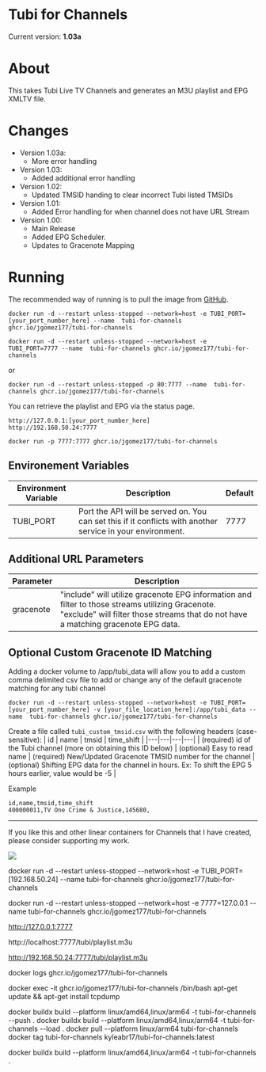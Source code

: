 # Tubi for Channels

Current version: **1.03a**

# About
This takes Tubi Live TV Channels and generates an M3U playlist and EPG XMLTV file.

# Changes
 - Version 1.03a: 
    - More error handling
 - Version 1.03: 
    - Added additional error handling
 - Version 1.02: 
    - Updated TMSID handing to clear incorrect Tubi listed TMSIDs
 - Version 1.01: 
    - Added Error handling for when channel does not have URL Stream
 - Version 1.00: 
    - Main Release
    - Added EPG Scheduler.
    - Updates to Gracenote Mapping


# Running
The recommended way of running is to pull the image from [GitHub](https://github.com/jgomez177/tubi-for-channels/pkgs/container/tubi-for-channels).

    docker run -d --restart unless-stopped --network=host -e TUBI_PORT=[your_port_number_here] --name  tubi-for-channels ghcr.io/jgomez177/tubi-for-channels

    docker run -d --restart unless-stopped --network=host -e TUBI_PORT=7777 --name  tubi-for-channels ghcr.io/jgomez177/tubi-for-channels

or

    docker run -d --restart unless-stopped -p 80:7777 --name  tubi-for-channels ghcr.io/jgomez177/tubi-for-channels

You can retrieve the playlist and EPG via the status page.

    http://127.0.0.1:[your_port_number_here]
    http://192.168.50.24:7777

    docker run -p 7777:7777 ghcr.io/jgomez177/tubi-for-channels

    

## Environement Variables
| Environment Variable | Description | Default |
|---|---|---|
| TUBI_PORT | Port the API will be served on. You can set this if it conflicts with another service in your environment. | 7777 |

## Additional URL Parameters
| Parameter | Description |
|---|---|
| gracenote | "include" will utilize gracenote EPG information and filter to those streams utilizing Gracenote. "exclude" will filter those streams that do not have a matching gracenote EPG data. |

## Optional Custom Gracenote ID Matching

Adding a docker volume to /app/tubi_data will allow you to add a custom comma delimited csv file to add or change any of the default gracenote matching for any tubi channel

    docker run -d --restart unless-stopped --network=host -e TUBI_PORT=[your_port_number_here] -v [your_file_location_here]:/app/tubi_data --name  tubi-for-channels ghcr.io/jgomez177/tubi-for-channels

Create a file called `tubi_custom_tmsid.csv` with the following headers (case-sensitive):
| id |  name | tmsid | time_shift | 
|---|---|---|---|
| (required) id of the Tubi channel (more on obtaining this ID below) | (optional) Easy to read name | (required) New/Updated Gracenote TMSID number for the channel | (optional) Shifting EPG data for the channel in hours. Ex: To shift the EPG 5 hours earlier, value would be -5 | 

Example

    id,name,tmsid,time_shift
    400000011,TV One Crime & Justice,145680,


***

If you like this and other linear containers for Channels that I have created, please consider supporting my work.

[![](https://pics.paypal.com/00/s/MDY0MzZhODAtNGI0MC00ZmU5LWI3ODYtZTY5YTcxOTNlMjRm/file.PNG)](https://www.paypal.com/donate/?hosted_button_id=BBUTPEU8DUZ6J)

docker run -d --restart unless-stopped --network=host -e TUBI_PORT=[192.168.50.24] --name  tubi-for-channels ghcr.io/jgomez177/tubi-for-channels

docker run -d --restart unless-stopped --network=host -e 7777=127.0.0.1 --name  tubi-for-channels ghcr.io/jgomez177/tubi-for-channels


http://127.0.0.1:7777

http://localhost:7777/tubi/playlist.m3u

http://192.168.50.24:7777/tubi/playlist.m3u


docker logs ghcr.io/jgomez177/tubi-for-channels

docker exec -it ghcr.io/jgomez177/tubi-for-channels /bin/bash
apt-get update && apt-get install tcpdump

docker buildx build --platform linux/amd64,linux/arm64 -t tubi-for-channels --push .
docker buildx build --platform linux/amd64,linux/arm64 -t tubi-for-channels --load .
docker pull --platform linux/arm64 tubi-for-channels
docker tag tubi-for-channels kyleabr17/tubi-for-channels:latest


docker buildx build --platform linux/amd64,linux/arm64 -t tubi-for-channels .




